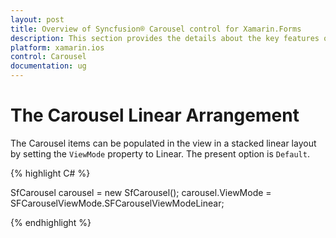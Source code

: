 ```yaml
---
layout: post
title: Overview of Syncfusion® Carousel control for Xamarin.Forms
description: This section provides the details about the key features of Carousel control linear arrangement for Xamarin.iOS
platform: xamarin.ios
control: Carousel
documentation: ug
---
```


# The Carousel Linear Arrangement

The Carousel items can be populated in the view in a stacked linear layout by setting the `ViewMode` property to Linear. The present option is `Default`.

{% highlight C# %}

SfCarousel carousel = new SfCarousel();
carousel.ViewMode = SFCarouselViewMode.SFCarouselViewModeLinear;

{% endhighlight %}



